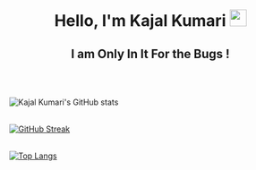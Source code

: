 
<h1 align="center">Hello, I'm Kajal Kumari <img src="https://raw.githubusercontent.com/aemmadi/aemmadi/master/wave.gif" width="30px"></h1> 
<h2 align="center">I am Only In It For the Bugs !</h2>
   <br />
   <br />

![Kajal Kumari's GitHub stats](https://github-readme-stats.vercel.app/api?username=Kajal13081&show_icons=true&theme=radical&hide_border=true)
   <br />
   <br />

<!-- ![Kajal Kumari's GitHub stats](https://github-readme-stats.vercel.app/api?username=Kajal13081&show_icons=true&theme=radical) -->

<!-- [![Top Langs](https://github-readme-stats.vercel.app/api/top-langs/?username=Kajal13081)](https://github.com/Kajal13081/github-readme-stats) -->

[![GitHub Streak](http://github-readme-streak-stats.herokuapp.com?user=Kajal13081&theme=radical&hide_border=true)](https://git.io/streak-stats)
   <br />
   <br />
   
   [![Top Langs](https://github-readme-stats.vercel.app/api/top-langs/?username=Kajal13081&show_icons=true&theme=radical&hide_border=true)](https://github.com/Kajal13081/github-readme-stats)
